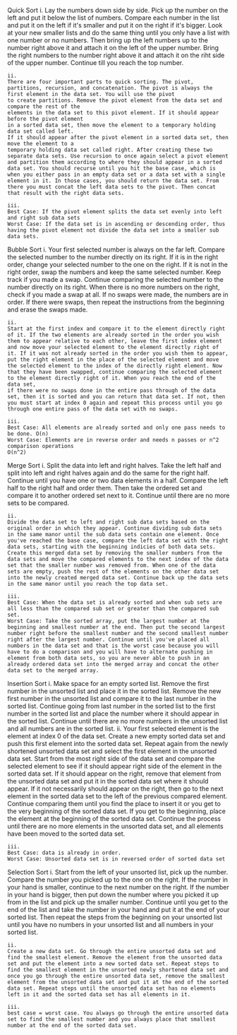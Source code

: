 Quick Sort
	i.
	Lay the numbers down side by side. Pick up the number on the left and put it below the list of numbers. Compare each number in the list and put it on the left if it's smaller and put it on the right if it's bigger. Look at your new smaller lists and do the same thing until you only have a list with one number or no numbers. Then bring up the left numbers up to the number right above it and attach it on the left of the upper number. Bring the right numbers to the number right above it and attach it on the riht side of the upper number. Continue till you reach the top number.

	ii. 
	There are four important parts to quick sorting. The pivot, partitions, recursion, and concatenation. The pivot is always the first element in the data set. You will use the pivot
	to create partitions. Remove the pivot element from the data set and compare the rest of the
	elements in the data set to this pivot element. If it should appear before the pivot element
	in a sorted data set, then move the element to a temporary holding data set called left.
	If it should appear after the pivot element in a sorted data set, then move the element to a 
	temporary holding data set called right. After creating these two separate data sets. Use recursion to once again select a pivot element and partition them according to where they should appear in a sorted data set. You should recurse until you hit the base case, which is when you either pass in an empty data set or a data set with a single element in it. In those cases, you should return the data set. From there you must concat the left data sets to the pivot. Then concat that result with the right data sets. 
	
	iii. 
	Best Case: If the pivot element splits the data set evenly into left and right sub data sets
	Worst Case: If the data set is in ascending or descending order, thus having the pivot element not divide the data set into a smaller sub data sets.

Bubble Sort
	i.
	Your first selected number is always on the far left. Compare the selected number to the number directly on its right. If it is in the right order, change your selected number to the one on the right. If it is not in the right order, swap the numbers and keep the same selected number. Keep track if you made a swap. Continue comparing the selected number to the number directly on its right. When there is no more numbers on the right, check if you made a swap at all. If no swaps were made, the numbers are in order. If there were swaps, then repeat the instructions from the beginning and erase the swaps made. 
	
	ii.
	Start at the first index and compare it to the element directly right of it. If the two elements are already sorted in the order you wish them to appear relative to each other, leave the first index element and now move your selected element to the element directly right of it. If it was not already sorted in the order you wish them to appear, put the right element in the place of the selected element and move the selected element to the index of the directly right element. Now that they have been swapped, continue comparing the selected element to the element directly right of it. When you reach the end of the data set,
	if there were no swaps done in the entire pass through of the data set, then it is sorted and you can return that data set. If not, then you must start at index 0 again and repeat this process until you go through one entire pass of the data set with no swaps.

	iii.
	Best Case: All elements are already sorted and only one pass needs to be done. O(n)
	Worst Case: Elements are in reverse order and needs n passes or n^2 comparison operations 
	O(n^2)

Merge Sort
	i.
	Split the data into left and right halves. Take the left half and split into left and right halves again and do the same for the right half. Continue until you have one or two data elements in a half. Compare the left half to the right half and order them. Then take the ordered set and compare it to another ordered set next to it. Continue until there are no more sets to be compared.
	
	ii.
	Divide the data set to left and right sub data sets based on the original order in which they appear. Continue dividing sub data sets in the same manor until the sub data sets contain one element. Once you've reached the base case, compare the left data set with the right data sets, starting with the beginning indicies of both data sets. Create this merged data set by removing the smaller numbers from the data sets and move the compared elements to the next index of the data set that the smaller number was removed from. When one of the data sets are empty, push the rest of the elements on the other data set into the newly created merged data set. Continue back up the data sets in the same manor until you reach the top data set.

	iii.
	Best Case: When the data set is already sorted and when sub sets are all less than the compared sub set or greater than the compared sub set. 
	Worst Case: Take the sorted array, put the largest number at the beginning and smallest number at the end. Then put the second largest number right before the smallest number and the second smallest number right after the largest number. Continue until you've placed all numbers in the data set and that is the worst case because you will have to do a comparison and you will have to alternate pushing in element from both data sets, so you are never able to push in an already ordered data set into the merged array and concat the other data set to the merged array.

Insertion Sort
	i.
	Make space for an empty sorted list. Remove the first number in the unsorted list and place it in the sorted list. Remove the new first number in the unsorted list and compare it to the last number in the sorted list. Continue going from last number in the sorted list to the first number in the sorted list and place the number where it should appear in the sorted list. Continue until there are no more numbers in the unsorted list and all numbers are in the sorted list.
	ii.
	Your first selected element is the element at index 0 of the data set. Create a new empty sorted data set and push this first element into the sorted data set. Repeat again from the newly shortened unsorted data set and select the first element in the unsorted data set. Start from the most right side of the data set and compare the selected element to see if it should appear right side of the element in the sorted data set. If it should appear on the right, remove that element from the unsorted data set and put it in the sorted data set where it should appear. If it not necessarily should appear on the right, then go to the next element in the sorted data set to the left of the previous compared element. Continue comparing them until you find the place to insert it or you get to the very beginning of the sorted data set. If you get to the beginning, place the element at the beginning of the sorted data set. Continue the process until there are no more elements in the unsorted data set, and all elements have been moved to the sorted data set.

	iii.
	Best Case: data is already in order.
	Worst Case: Unsorted data set is in reversed order of sorted data set


Selection Sort
	i.
	Start from the left of your unsorted list, pick up the number. Compare the number you picked up to the one on the right. If the number in your hand is smaller, continue to the next number on the right. If the number in your hand is bigger, then put down the number where you picked it up from in the list and pick up the smaller number. Continue until you get to the end of the list and take the number in your hand and put it at the end of your sorted list. Then repeat the steps from the beginning on your unsorted list until you have no numbers in your unsorted list and all numbers in your sorted list.

	ii.
	Create a new data set. Go through the entire unsorted data set and find the smallest element. Remove the element from the unsorted data set and put the element into a new sorted data set. Repeat steps to find the smallest element in the unsorted newly shortened data set and once you go through the entire unsorted data set, remove the smallest element from the unsorted data set and put it at the end of the sorted data set. Repeat steps until the unsorted data set has no elements left in it and the sorted data set has all elements in it.

	iii.
	best case = worst case. You always go through the entire unsorted data set to find the smallest number and you always place that smallest number at the end of the sorted data set.